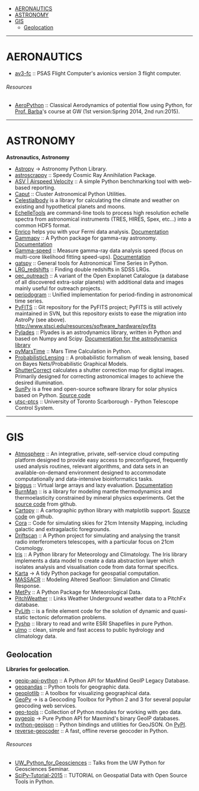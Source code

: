 + [AERONAUTICS](#aeronautics)
+ [ASTRONOMY](#astronomy)
+ [GIS](#gis)
   + [Geolocation](#geolocation)

----

# AERONAUTICS
+ [av3-fc](https://github.com/psas/av3-fc) :: PSAS Flight Computer's avionics version 3 flight computer.

###### Resources
+ [AeroPython](https://github.com/barbagroup/AeroPython) :: Classical Aerodynamics of potential flow using Python, for [Prof. Barba](http://lorenabarba.com/)'s course at GW (1st version:Spring 2014, 2nd run:2015).

----

# ASTRONOMY
**Astronautics, Astronomy**
+ [Astropy](https://github.com/astropy) → Astronomy Python Library.
+ [astroscrappy](https://github.com/astropy/astroscrappy) :: Speedy Cosmic Ray Annihilation Package.
+ [ASV | Airspeed Velocity](http://spacetelescope.github.io/asv) :: A simple Python benchmarking tool with web-based reporting.
+ [Caput](https://github.com/radiocosmology/caput) :: Cluster Astronomical Python Utilities.
+ [Celestialbody](https://github.com/jsbj/celestialbody) is a library for calculating the climate and weather on existing and hypothetical planets and moons.
+ [EchelleTools](https://github.com/iancze/EchelleTools) are command-line tools to process high resolution echelle spectra from astronomical instruments (TRES, HIRES, Spex, etc...) into a common HDF5 format.
+ [Enrico](https://github.com/gammapy/enrico) helps you with your Fermi data analysis. [Documentation](http://enrico.readthedocs.org/)
+ [Gammapy](https://github.com/gammapy/gammapy) :: A Python package for gamma-ray astronomy. [Documentation](https://gammapy.readthedocs.org/)
+ [Gamma-speed](https://github.com/gammapy/gamma-speed) :: Measure gamma-ray data analysis speed (focus on multi-core likelihood fitting speed-ups). [Documentation](https://gamma-speed.readthedocs.org/)
+ [gatspy](https://github.com/jakevdp/gatspy) :: General tools for Astronomical Time Series in Python. 
+ [LRG_redshifts](https://github.com/jakevdp/LRG_redshifts) ::  Finding double redshifts in SDSS LRGs.
+ [oec_outreach](https://github.com/hannorein/oec_outreach) :: A variant of the Open Exoplanet Catalogue (a database of all discovered extra-solar planets) with additional data and images mainly useful for outreach projects. 
+ [periodogram](https://github.com/astroML/periodogram) :: Unified implementation for period-finding in astronomical time series.
+ [PyFITS](https://github.com/spacetelescope/PyFITS) :: Git repository for the PyFITS project; PyFITS is still actively maintained in SVN, but this repository exists to ease the migration into AstroPy (see above). http://www.stsci.edu/resources/software_hardware/pyfits
+ [Pylades](https://github.com/helgee/plyades) :: Plyades is an astrodynamics library, written in Python and based on Numpy and Scipy. [Documentation for the astrodynamics library](http://plyades.readthedocs.org)
+ [pyMarsTime](https://github.com/ashima/pyMarsTime) :: Mars Time Calculation in Python.
+ [ProbabilisticLensing](https://github.com/jakevdp/ProbabilisticLensing) :: A probabilistic formalism of weak lensing, based on Bayes Nets/Probabilistic Graphical Models.
+ [ShutterCorrect](https://github.com/iancze/ShutterCorrect) calculates a shutter correction map for digital images. Primarily designed for correcting astronomical images to achieve the desired illumination.
+ [SunPy](http://sunpy.org/) is a free and open-source software library for solar physics based on Python. [Source code](https://github.com/sunpy/sunpy)
+ [utsc-ptcs](https://github.com/hannorein/utsc-ptcs) :: University of Toronto Scarborough - Python Telescope Control System.

----

# GIS 
+ [Atmosphere](https://github.com/iPlantCollaborativeOpenSource/atmosphere) :: An integrative, private, self-service cloud computing platform designed to provide easy access to preconfigured, frequently used analysis routines, relevant algorithms, and data sets in an available-on-demand environment designed to accommodate computationally and data-intensive bioinformatics tasks.
+ [biggus](https://github.com/SciTools/biggus) ::  Virtual large arrays and lazy evaluation. [Documentation](http://biggus.readthedocs.org/)
+ [BurnMan](http://www.burnman.org) :: is a library for modeling mantle thermodynamics and thermoelasticity constrained by mineral physics experiments. Get the [source code](https://github.com/geodynamics/burnman) from github.
+ [Cartopy](http://scitools.org.uk/cartopy/) :: A cartographic python library with matplotlib support. [Source code](https://github.com/SciTools/cartopy) on github.
+ [Cora](https://github.com/radiocosmology/cora) :: Code for simulating skies for 21cm Intensity Mapping, including galactic and extragalactic foregrounds.
+ [Driftscan](https://github.com/radiocosmology/driftscan) :: A Python project for simulating and analysing the transit radio interferometers telescopes, with a particular focus on 21cm Cosmology.
+ [Iris](http://scitools.org.uk/iris/) :: A Python library for Meteorology and Climatology. The Iris library implements a data model to create a data abstraction layer which isolates analysis and visualisation code from data format specifics. 
+ [Karta](https://github.com/njwilson23/karta) →  A tidy Python package for geospatial computation.
+ [MASSACR](https://github.com/navahnavahnavah/massacr) :: Modeling Altered Seafloor: Simulation and Climatic Response.
+ [MetPy](https://github.com/metpy/MetPy) :: A Python Package for Meteorological Data.
+ [PitchWeather](https://github.com/roryk/PitchWeather) :: Links Weather Underground weather data to a PitchFx database.
+ [PyLith](https://github.com/geodynamics/pylith) :: is a finite element code for the solution of dynamic and quasi-static tectonic deformation problems.
+ [Pyshp](https://github.com/GeospatialPython/pyshp) :: library to read and write ESRI Shapefiles in pure Python.
+ [ulmo](https://github.com/ulmo-dev/ulmo) :: clean, simple and fast access to public hydrology and climatology data.

## Geolocation
__Libraries for geolocation.__
+ [geoip-api-python](https://github.com/maxmind/geoip-api-python) :: A Python API for MaxMind GeoIP Legacy Database.
+ [geopandas](https://github.com/geopandas/geopandas) :: Python tools for geographic data.
+ [geoplotlib](https://github.com/andrea-cuttone/geoplotlib) :: A toolbox for visualizing geographical data.
+ [GeoPy](https://github.com/geopy/geopy) → is a Geocoding Toolbox for Python 2 and 3 for several popular geocoding web services.
+ [geo-tools](https://github.com/jesolem/geo-tools) :: Collection of Python modules for working with geo data.
+ [pygeoip](https://github.com/appliedsec/pygeoip) →  Pure Python API for Maxmind's binary GeoIP databases.
+ [python-geojson](https://github.com/frewsxcv/python-geojson) :: Python bindings and utilities for GeoJSON. On [PyPI](https://pypi.python.org/pypi/geojson/).
+ [reverse-geocoder](https://github.com/thampiman/reverse-geocoder) :: A fast, offline reverse geocoder in Python. 

###### Resources
+ [UW_Python_for_Geosciences](https://github.com/jhamman/UW_Python_for_Geosciences) :: Talks from the UW Python for Geosciences Seminar.
+ [SciPy-Tutorial-2015](https://kjordahl.github.io/SciPy-Tutorial-2015/) :: TUTORIAL on Geospatial Data with Open Source Tools in Python.

